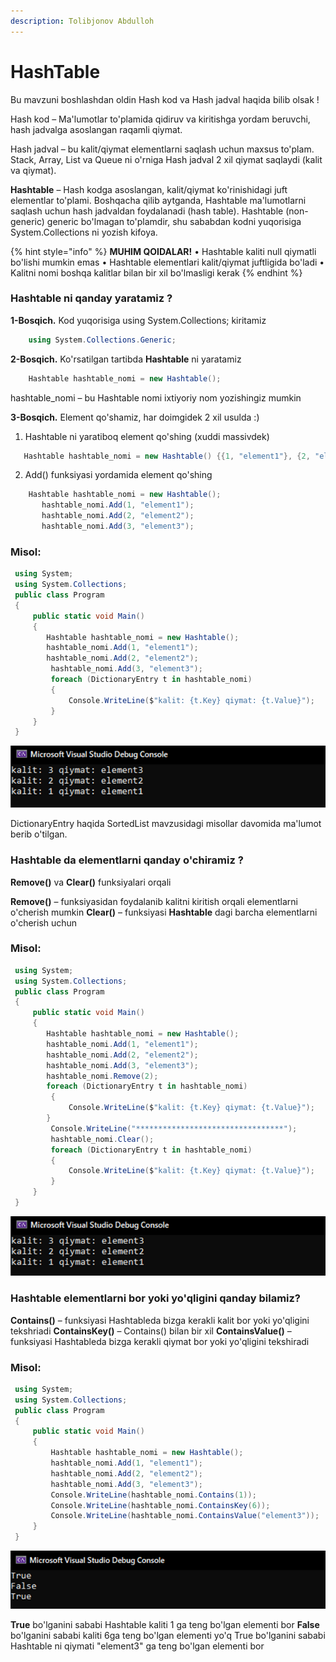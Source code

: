 ```yaml
---
description: Tolibjonov Abdulloh
---
```


# HashTable

Bu mavzuni boshlashdan oldin Hash kod va Hash jadval haqida bilib olsak !

Hash kod – Ma'lumotlar to'plamida qidiruv va kiritishga yordam beruvchi, hash jadvalga asoslangan raqamli qiymat.

Hash jadval – bu kalit/qiymat elementlarni saqlash uchun maxsus to'plam. Stack, Array, List va Queue ni o'rniga Hash jadval 2 xil qiymat saqlaydi (kalit va qiymat). 

**Hashtable** – Hash kodga asoslangan, kalit/qiymat ko'rinishidagi juft elementlar to'plami. Boshqacha qilib aytganda, Hashtable ma'lumotlarni saqlash uchun hash jadvaldan foydalanadi (hash table). Hashtable (non-generic) generic bo'lmagan to'plamdir, shu sababdan kodni yuqorisiga System.Collections ni yozish kifoya.

{% hint style="info" %}
**MUHIM QOIDALAR!**
  •	Hashtable kaliti null qiymatli bo'lishi mumkin emas
  •	Hashtable elementlari kalit/qiymat juftligida bo'ladi
  •	Kalitni nomi boshqa kalitlar bilan bir xil bo'lmasligi kerak
{% endhint %}

### Hashtable ni qanday yaratamiz ?

**1-Bosqich.** Kod yuqorisiga using System.Collections; kiritamiz
```csharp
    using System.Collections.Generic;
```
**2-Bosqich.** Ko'rsatilgan tartibda **Hashtable** ni yaratamiz
```csharp
    Hashtable hashtable_nomi = new Hashtable();
```
  hashtable_nomi – bu Hashtable nomi ixtiyoriy nom yozishingiz mumkin

**3-Bosqich.** Element qo'shamiz, har doimgidek 2 xil usulda :)
  1)	Hashtable ni yaratiboq element qo'shing (xuddi massivdek)
 ```csharp
    Hashtable hashtable_nomi = new Hashtable() {{1, "element1"}, {2, "element2"}};
 ``` 
  2)	Add() funksiyasi yordamida element qo'shing
 ```csharp
     Hashtable hashtable_nomi = new Hashtable();
        hashtable_nomi.Add(1, "element1");
        hashtable_nomi.Add(2, "element2");
        hashtable_nomi.Add(3, "element3");
 ``` 

 ### Misol:
 ```csharp
  using System;
  using System.Collections;
  public class Program
  {
      public static void Main()
      {
         Hashtable hashtable_nomi = new Hashtable();
         hashtable_nomi.Add(1, "element1");
         hashtable_nomi.Add(2, "element2");
          hashtable_nomi.Add(3, "element3");
          foreach (DictionaryEntry t in hashtable_nomi)
          {
              Console.WriteLine($"kalit: {t.Key} qiymat: {t.Value}");
          }
      }
  }
```
![](../../../../.gitbook/assets/hashtable1.png)

  DictionaryEntry haqida SortedList mavzusidagi misollar davomida ma'lumot berib o'tilgan.

 ### Hashtable da elementlarni qanday o'chiramiz ?
  **Remove()** va **Clear()** funksiyalari orqali

  **Remove()** – funksiyasidan foydalanib kalitni kiritish orqali elementlarni o'cherish mumkin
  **Clear()** –  funksiyasi **Hashtable** dagi barcha elementlarni o'cherish uchun


 ### Misol:
 ```csharp
  using System;
  using System.Collections;
  public class Program
  {
      public static void Main()
      {
         Hashtable hashtable_nomi = new Hashtable();
         hashtable_nomi.Add(1, "element1");
         hashtable_nomi.Add(2, "element2");
         hashtable_nomi.Add(3, "element3");
         hashtable_nomi.Remove(2);
         foreach (DictionaryEntry t in hashtable_nomi)
          {
              Console.WriteLine($"kalit: {t.Key} qiymat: {t.Value}");
         }
          Console.WriteLine("*********************************");
          hashtable_nomi.Clear();
          foreach (DictionaryEntry t in hashtable_nomi)
          {
              Console.WriteLine($"kalit: {t.Key} qiymat: {t.Value}");
          }
      }
  }
  ```
  ![](../../../../.gitbook/assets/hashtable2.png)

  ### Hashtable elementlarni bor yoki yo'qligini qanday bilamiz?

  **Contains()** – funksiyasi Hashtableda bizga kerakli kalit bor yoki yo'qligini tekshriadi
  **ContainsKey()** – Contains() bilan bir xil
  **ContainsValue()** – funksiyasi Hashtableda bizga kerakli qiymat bor yoki yo'qligini tekshiradi

 ### Misol:
 ```csharp
  using System;
  using System.Collections;
  public class Program
  {
      public static void Main()
      {
          Hashtable hashtable_nomi = new Hashtable();
          hashtable_nomi.Add(1, "element1");
          hashtable_nomi.Add(2, "element2");
          hashtable_nomi.Add(3, "element3");
          Console.WriteLine(hashtable_nomi.Contains(1));
          Console.WriteLine(hashtable_nomi.ContainsKey(6));
          Console.WriteLine(hashtable_nomi.ContainsValue("element3"));
      }
  }
```
  ![](../../../../.gitbook/assets/hashtable3.png)

  **True** bo'lganini sababi Hashtable kaliti 1 ga teng bo'lgan elementi bor
  **False** bo'lganini sababi kaliti 6ga teng bo'lgan elementi yo'q
  True bo'lganini sababi Hashtable ni qiymati "element3" ga teng bo'lgan elementi bor


